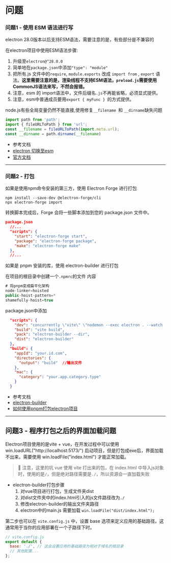 # 问题

### 问题1 - 使用 ESM 语法进行写
electron 28.0版本以后支持ESM语法，需要注意的是，有些部分是不兼容的

在electron项目中使用ESM语法步骤:
1. 升级至`electron@^28.0.0`
2. 简单地在`package.json`中添加`"type": "module"`
3. 把所有.js 文件中的`require`, `module.exports` 改成 `import from` , `export` 语法。**这里需要注意的是，渲染线程不支持ESM语法，`preload.js`需要使用CommonJS语法来写，不然会报错。**
4. 注意，esm 的 import语法中，文件后缀名`.js`不再能省略，必须显式提供。
5. 注意，esm中普通成员要用`export { myFunc } `的方式提供。

node.js有些全局变量仍然不能直接,使用修复`__filename `和 `__dirname`缺失问题
```javascript
import path from 'path';
import { fileURLToPath } from 'url';
const __filename = fileURLToPath(import.meta.url);
const __dirname = path.dirname(__filename)
```

* 参考文档
* [electron 切换至esm](https://blog.csdn.net/w55100/article/details/135187321)
* [官方文档](https://www.electronjs.org/zh/docs/latest/tutorial/esm)

----------------------------------------

### 问题2 - 打包
如果是使用npm命令安装的第三方，使用 Electron Forge 进行打包
```shell
npm install --save-dev @electron-forge/cli
npx electron-forge import
```
转换脚本完成后，Forge 会将一些脚本添加到您的 package.json 文件中。

```json
package.json
  //...
  "scripts": {
    "start": "electron-forge start",
    "package": "electron-forge package",
    "make": "electron-forge make"
  },
  //...
```


如果是 pnpm 安装的库，使用 electron-builder 进行打包

在项目的根目录中创建一个`.npmrc`的文件 内容
```javascript
# 将pnpm变成扁平化架构
node-linker=hoisted
public-hoist-pattern=*
shamefully-hoist=true
```
package.json中添加
```json
  "scripts": {
    "dev": "concurrently \"vite\" \"nodemon --exec electron . --watch ./ --ext .js,.html,.css,.vue\" ",
    "build": "vite build",
    "pack": "electron-builder --dir",
    "dist": "electron-builder"
  },
  "build": {
    "appId": "your.id.com",
    "directories": {
      "output": "build"  //输出文件
    },
    "mac": {
      "category": "your.app.category.type"
    }
  }
```
* 参考文档
* [electron-builder](https://www.electron.build/configuration/configuration)
* [如何使用pnpm打包electron项目](https://juejin.cn/post/7118630303173705759)

---------------------------

## 问题3 - 程序打包之后的界面加载问题
Electron项目使用的是vite + vue，在开发过程中可以使用 win.loadURL("http://localhost:5173/") 启动项目，但是打包成exe后，界面加载不出来，需要使用  win.loadFile("index.html") 才能正常加载。

>📢 注意，这里的坑 vue 使用 vite 打出来的包，在 index.html 中导入js对象时，使用的是`/`，但是绝对路径需要是`./`，所以资源会一直加载失败

* electron-builder打包步骤
  1. 对vue项目进行打包，生成文件夹dist
  2. 对dist文件夹中的index.html引入的js文件路径改为`./`
  3. 修改electron-builder的输出文件夹路径
  4. electron中的main.js 需要加载 `win.loadFile("dist/index.html");`

第二步也可以在 `vite.config.js` 中，设置 base 选项来定义应用的基础路径。这通常用于当你的应用部署在一个子路径下时。
```javascript
// vite.config.js
export default {
  base: './', // 这会设置应用的基础路径为相对于域名的根目录
  // 其他配置...
};
```